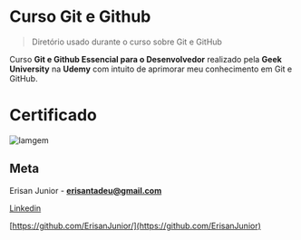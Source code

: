 # Curso Git e Github 
> Diretório usado durante o curso sobre Git e GitHub

Curso **Git e Github Essencial para o Desenvolvedor** realizado pela **Geek University** na **Udemy** com intuito de aprimorar meu conhecimento em Git e GitHub.

# Certificado

![Iamgem](https://udemy-certificate.s3.amazonaws.com/image/UC-892efd52-f630-4aca-9801-3b0fe8d929a3.jpg)

## Meta

Erisan Junior - **erisantadeu@gmail.com** 

[Linkedin](https://www.linkedin.com/in/erisan-tadeu-rosa-junior/)

[https://github.com/ErisanJunior/](https://github.com/ErisanJunior)
